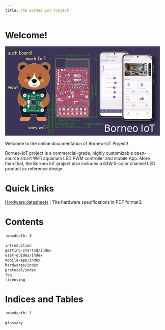 ```yaml
---
title: The Borneo IoT Project
---
```


# Welcome!

![banner](images/borneo-hero.jpg)

Welcome to the online documentation of Borneo-IoT Project!

Borneo-IoT project is a commercial-grade, highly customizable open-source smart WiFi aquarium LED PWM controller and mobile App. More than that, the Borneo IoT project also includes a 63W 5-color channel LED product as reference design.

# Quick Links

[Hardware datasheets](https://github.com/oldrev/borneo/tree/master/hw/datasheets)
: The hardware specifications in PDF format3.

# Contents

```{toctree}
:maxdepth: 3

introduction
getting-started/index
user-guides/index
mobile-app/index
hardwares/index
protocol/index
faq
licensing
```


# Indices and Tables

```{toctree}
:maxdepth: 1

glossary
```
